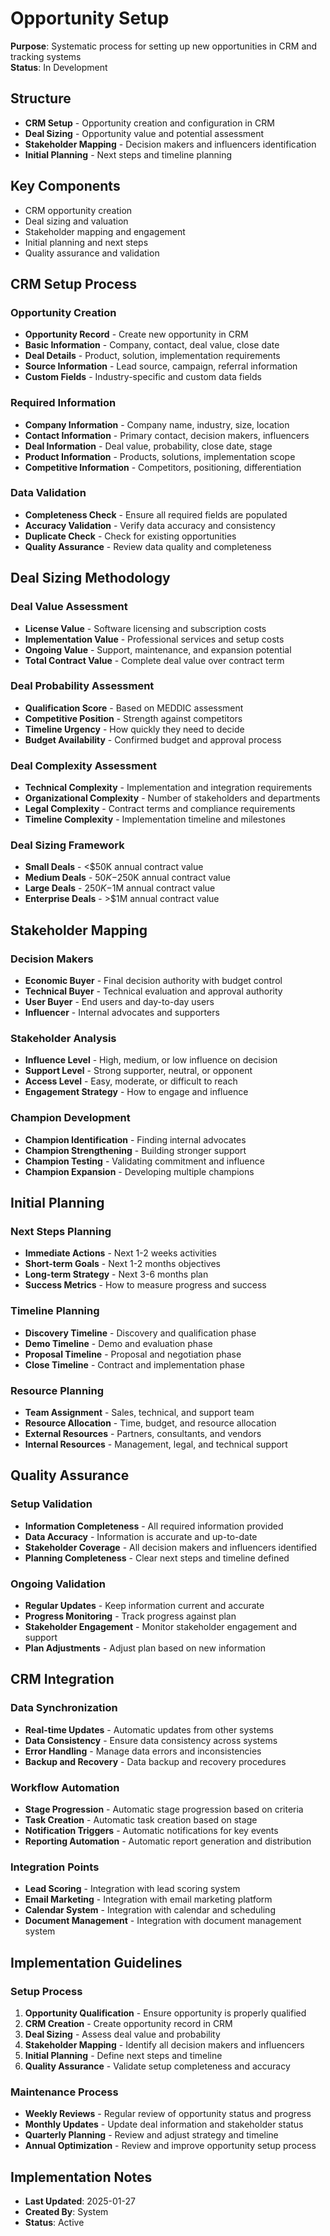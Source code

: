 # Opportunity Setup
**Purpose**: Systematic process for setting up new opportunities in CRM and tracking systems  
**Status**: In Development

## Structure
- **CRM Setup** - Opportunity creation and configuration in CRM
- **Deal Sizing** - Opportunity value and potential assessment
- **Stakeholder Mapping** - Decision makers and influencers identification
- **Initial Planning** - Next steps and timeline planning

## Key Components
- CRM opportunity creation
- Deal sizing and valuation
- Stakeholder mapping and engagement
- Initial planning and next steps
- Quality assurance and validation

## CRM Setup Process

### Opportunity Creation
- **Opportunity Record** - Create new opportunity in CRM
- **Basic Information** - Company, contact, deal value, close date
- **Deal Details** - Product, solution, implementation requirements
- **Source Information** - Lead source, campaign, referral information
- **Custom Fields** - Industry-specific and custom data fields

### Required Information
- **Company Information** - Company name, industry, size, location
- **Contact Information** - Primary contact, decision makers, influencers
- **Deal Information** - Deal value, probability, close date, stage
- **Product Information** - Products, solutions, implementation scope
- **Competitive Information** - Competitors, positioning, differentiation

### Data Validation
- **Completeness Check** - Ensure all required fields are populated
- **Accuracy Validation** - Verify data accuracy and consistency
- **Duplicate Check** - Check for existing opportunities
- **Quality Assurance** - Review data quality and completeness

## Deal Sizing Methodology

### Deal Value Assessment
- **License Value** - Software licensing and subscription costs
- **Implementation Value** - Professional services and setup costs
- **Ongoing Value** - Support, maintenance, and expansion potential
- **Total Contract Value** - Complete deal value over contract term

### Deal Probability Assessment
- **Qualification Score** - Based on MEDDIC assessment
- **Competitive Position** - Strength against competitors
- **Timeline Urgency** - How quickly they need to decide
- **Budget Availability** - Confirmed budget and approval process

### Deal Complexity Assessment
- **Technical Complexity** - Implementation and integration requirements
- **Organizational Complexity** - Number of stakeholders and departments
- **Legal Complexity** - Contract terms and compliance requirements
- **Timeline Complexity** - Implementation timeline and milestones

### Deal Sizing Framework
- **Small Deals** - <$50K annual contract value
- **Medium Deals** - $50K-$250K annual contract value
- **Large Deals** - $250K-$1M annual contract value
- **Enterprise Deals** - >$1M annual contract value

## Stakeholder Mapping

### Decision Makers
- **Economic Buyer** - Final decision authority with budget control
- **Technical Buyer** - Technical evaluation and approval authority
- **User Buyer** - End users and day-to-day users
- **Influencer** - Internal advocates and supporters

### Stakeholder Analysis
- **Influence Level** - High, medium, or low influence on decision
- **Support Level** - Strong supporter, neutral, or opponent
- **Access Level** - Easy, moderate, or difficult to reach
- **Engagement Strategy** - How to engage and influence

### Champion Development
- **Champion Identification** - Finding internal advocates
- **Champion Strengthening** - Building stronger support
- **Champion Testing** - Validating commitment and influence
- **Champion Expansion** - Developing multiple champions

## Initial Planning

### Next Steps Planning
- **Immediate Actions** - Next 1-2 weeks activities
- **Short-term Goals** - Next 1-2 months objectives
- **Long-term Strategy** - Next 3-6 months plan
- **Success Metrics** - How to measure progress and success

### Timeline Planning
- **Discovery Timeline** - Discovery and qualification phase
- **Demo Timeline** - Demo and evaluation phase
- **Proposal Timeline** - Proposal and negotiation phase
- **Close Timeline** - Contract and implementation phase

### Resource Planning
- **Team Assignment** - Sales, technical, and support team
- **Resource Allocation** - Time, budget, and resource allocation
- **External Resources** - Partners, consultants, and vendors
- **Internal Resources** - Management, legal, and technical support

## Quality Assurance

### Setup Validation
- **Information Completeness** - All required information provided
- **Data Accuracy** - Information is accurate and up-to-date
- **Stakeholder Coverage** - All decision makers and influencers identified
- **Planning Completeness** - Clear next steps and timeline defined

### Ongoing Validation
- **Regular Updates** - Keep information current and accurate
- **Progress Monitoring** - Track progress against plan
- **Stakeholder Engagement** - Monitor stakeholder engagement and support
- **Plan Adjustments** - Adjust plan based on new information

## CRM Integration

### Data Synchronization
- **Real-time Updates** - Automatic updates from other systems
- **Data Consistency** - Ensure data consistency across systems
- **Error Handling** - Manage data errors and inconsistencies
- **Backup and Recovery** - Data backup and recovery procedures

### Workflow Automation
- **Stage Progression** - Automatic stage progression based on criteria
- **Task Creation** - Automatic task creation based on stage
- **Notification Triggers** - Automatic notifications for key events
- **Reporting Automation** - Automatic report generation and distribution

### Integration Points
- **Lead Scoring** - Integration with lead scoring system
- **Email Marketing** - Integration with email marketing platform
- **Calendar System** - Integration with calendar and scheduling
- **Document Management** - Integration with document management system

## Implementation Guidelines

### Setup Process
1. **Opportunity Qualification** - Ensure opportunity is properly qualified
2. **CRM Creation** - Create opportunity record in CRM
3. **Deal Sizing** - Assess deal value and probability
4. **Stakeholder Mapping** - Identify all decision makers and influencers
5. **Initial Planning** - Define next steps and timeline
6. **Quality Assurance** - Validate setup completeness and accuracy

### Maintenance Process
- **Weekly Reviews** - Regular review of opportunity status and progress
- **Monthly Updates** - Update deal information and stakeholder status
- **Quarterly Planning** - Review and adjust strategy and timeline
- **Annual Optimization** - Review and improve opportunity setup process

## Implementation Notes
- **Last Updated**: 2025-01-27
- **Created By**: System
- **Status**: Active
